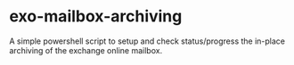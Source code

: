 # exo-mailbox-archiving
A simple powershell script to setup and check status/progress the in-place archiving of the exchange online mailbox. 
